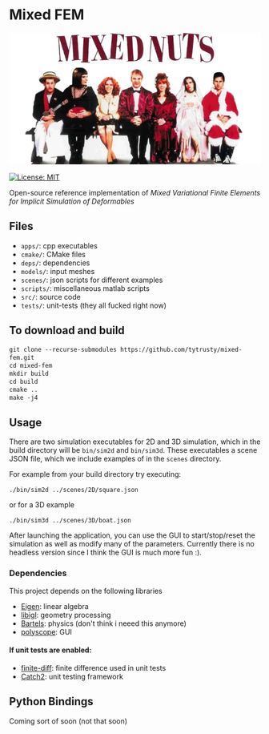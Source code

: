 # Mixed FEM

<img src="imgs/teaser.jpg">


[![License: MIT](https://img.shields.io/badge/License-MIT-yellow.svg)](https://opensource.org/licenses/MIT)

Open-source reference implementation of *Mixed Variational Finite Elements for Implicit Simulation of Deformables*

## Files

* `apps/`: cpp executables
* `cmake/`: CMake files
* `deps/`: dependencies
* `models/`: input meshes
* `scenes/`: json scripts for different examples
* `scripts/`: miscellaneous matlab scripts
* `src/`: source code
* `tests/`: unit-tests (they all fucked right now)

## To download and build

```
git clone --recurse-submodules https://github.com/tytrusty/mixed-fem.git
cd mixed-fem
mkdir build
cd build
cmake ..
make -j4
```

## Usage

There are two simulation executables for 2D and 3D simulation, which in the build directory will be `bin/sim2d` and `bin/sim3d`. These executables a scene JSON file, which we include examples of in the `scenes` directory.

For example from your build directory try executing:
```
./bin/sim2d ../scenes/2D/square.json
```
or for a 3D example
```
./bin/sim3d ../scenes/3D/boat.json
```


After launching the application, you can use the GUI to start/stop/reset the simulation as well as modify many of the parameters. Currently there is no headless version since I think the GUI is much more fun :). 

### Dependencies

This project depends on the following libraries

* [Eigen](https://eigen.tuxfamily.org/): linear algebra
* [libigl](https://github.com/libigl/libigl): geometry processing
* [Bartels](https://github.com/dilevin/Bartels): physics (don't think i neeed this anymore)
* [polyscope](https://github.com/nmwsharp/polyscope): GUI

#### If unit tests are enabled:
* [finite-diff](https://github.com/zfergus/finite-diff): finite difference used in unit tests
* [Catch2](https://github.com/catchorg/Catch2.git): unit testing framework

## Python Bindings

Coming sort of soon (not that soon)
